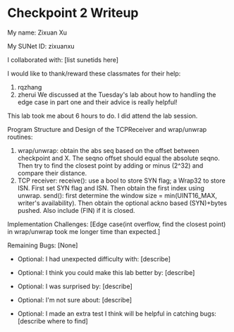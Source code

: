 Checkpoint 2 Writeup
====================

My name: Zixuan Xu

My SUNet ID: zixuanxu

I collaborated with: [list sunetids here]

I would like to thank/reward these classmates for their help: 
1. rqzhang
2. zherui
We discussed at the Tuesday's lab about how to handling the edge case in part one and their advice is really helpful!

This lab took me about 6 hours to do. I did attend the lab session.

Program Structure and Design of the TCPReceiver and wrap/unwrap routines:
1. wrap/unwrap: obtain the abs seq based on the offset between checkpoint and X. The seqno offset should equal the absolute seqno. Then try to find the closest point by adding or minus (2^32) and compare their distance. 
2. TCP receiver: receive(): use a bool to store SYN flag; a Wrap32 to store ISN. First set SYN flag and ISN. Then obtain the first index using unwrap. send(): first determine the window size = min(UINT16_MAX, writer's availability). Then obtain the optional ackno based (SYN)+bytes pushed. Also include (FIN) if it is closed. 

Implementation Challenges:
[Edge case(int overflow, find the closest point) in wrap/unwrap took me longer time than expected.]

Remaining Bugs:
[None]

- Optional: I had unexpected difficulty with: [describe]

- Optional: I think you could make this lab better by: [describe]

- Optional: I was surprised by: [describe]

- Optional: I'm not sure about: [describe]

- Optional: I made an extra test I think will be helpful in catching bugs: [describe where to find]
